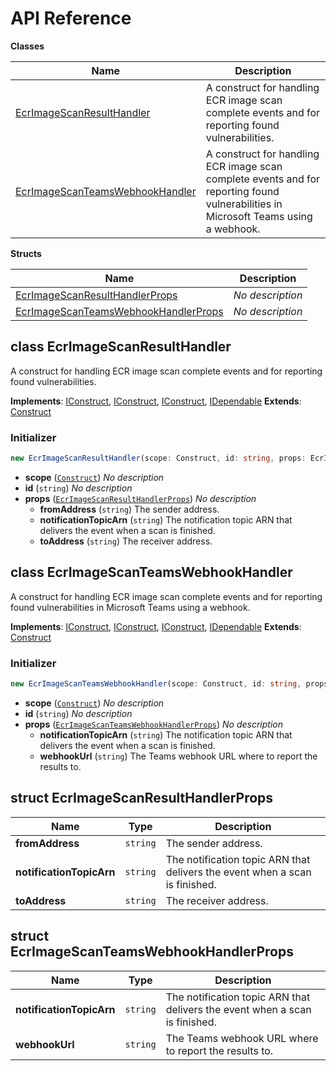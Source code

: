 # API Reference

**Classes**

Name|Description
----|-----------
[EcrImageScanResultHandler](#cdk-ecr-image-scan-handler-ecrimagescanresulthandler)|A construct for handling ECR image scan complete events and for reporting found vulnerabilities.
[EcrImageScanTeamsWebhookHandler](#cdk-ecr-image-scan-handler-ecrimagescanteamswebhookhandler)|A construct for handling ECR image scan complete events and for reporting found vulnerabilities in Microsoft Teams using a webhook.


**Structs**

Name|Description
----|-----------
[EcrImageScanResultHandlerProps](#cdk-ecr-image-scan-handler-ecrimagescanresulthandlerprops)|*No description*
[EcrImageScanTeamsWebhookHandlerProps](#cdk-ecr-image-scan-handler-ecrimagescanteamswebhookhandlerprops)|*No description*



## class EcrImageScanResultHandler  <a id="cdk-ecr-image-scan-handler-ecrimagescanresulthandler"></a>

A construct for handling ECR image scan complete events and for reporting found vulnerabilities.

__Implements__: [IConstruct](#constructs-iconstruct), [IConstruct](#aws-cdk-core-iconstruct), [IConstruct](#constructs-iconstruct), [IDependable](#aws-cdk-core-idependable)
__Extends__: [Construct](#aws-cdk-core-construct)

### Initializer




```ts
new EcrImageScanResultHandler(scope: Construct, id: string, props: EcrImageScanResultHandlerProps)
```

* **scope** (<code>[Construct](#aws-cdk-core-construct)</code>)  *No description*
* **id** (<code>string</code>)  *No description*
* **props** (<code>[EcrImageScanResultHandlerProps](#cdk-ecr-image-scan-handler-ecrimagescanresulthandlerprops)</code>)  *No description*
  * **fromAddress** (<code>string</code>)  The sender address. 
  * **notificationTopicArn** (<code>string</code>)  The notification topic ARN that delivers the event when a scan is finished. 
  * **toAddress** (<code>string</code>)  The receiver address. 




## class EcrImageScanTeamsWebhookHandler  <a id="cdk-ecr-image-scan-handler-ecrimagescanteamswebhookhandler"></a>

A construct for handling ECR image scan complete events and for reporting found vulnerabilities in Microsoft Teams using a webhook.

__Implements__: [IConstruct](#constructs-iconstruct), [IConstruct](#aws-cdk-core-iconstruct), [IConstruct](#constructs-iconstruct), [IDependable](#aws-cdk-core-idependable)
__Extends__: [Construct](#aws-cdk-core-construct)

### Initializer




```ts
new EcrImageScanTeamsWebhookHandler(scope: Construct, id: string, props: EcrImageScanTeamsWebhookHandlerProps)
```

* **scope** (<code>[Construct](#aws-cdk-core-construct)</code>)  *No description*
* **id** (<code>string</code>)  *No description*
* **props** (<code>[EcrImageScanTeamsWebhookHandlerProps](#cdk-ecr-image-scan-handler-ecrimagescanteamswebhookhandlerprops)</code>)  *No description*
  * **notificationTopicArn** (<code>string</code>)  The notification topic ARN that delivers the event when a scan is finished. 
  * **webhookUrl** (<code>string</code>)  The Teams webhook URL where to report the results to. 




## struct EcrImageScanResultHandlerProps  <a id="cdk-ecr-image-scan-handler-ecrimagescanresulthandlerprops"></a>






Name | Type | Description 
-----|------|-------------
**fromAddress** | <code>string</code> | The sender address.
**notificationTopicArn** | <code>string</code> | The notification topic ARN that delivers the event when a scan is finished.
**toAddress** | <code>string</code> | The receiver address.



## struct EcrImageScanTeamsWebhookHandlerProps  <a id="cdk-ecr-image-scan-handler-ecrimagescanteamswebhookhandlerprops"></a>






Name | Type | Description 
-----|------|-------------
**notificationTopicArn** | <code>string</code> | The notification topic ARN that delivers the event when a scan is finished.
**webhookUrl** | <code>string</code> | The Teams webhook URL where to report the results to.



